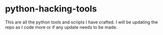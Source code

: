 # python-hacking-tools
This are all the python tools and scripts I have crafted. I will be updating the repo as I code more or if any update needs to be made.
